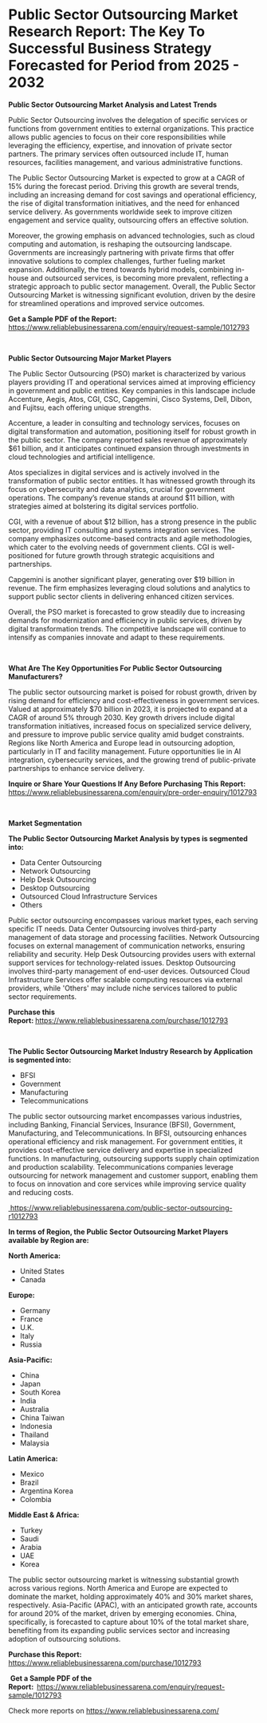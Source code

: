 <p><h1>Public Sector Outsourcing Market Research Report: The Key To Successful Business Strategy Forecasted for Period from 2025 - 2032</h1></p><p><strong>Public Sector Outsourcing Market Analysis and Latest Trends</strong></p>
<p><p>Public Sector Outsourcing involves the delegation of specific services or functions from government entities to external organizations. This practice allows public agencies to focus on their core responsibilities while leveraging the efficiency, expertise, and innovation of private sector partners. The primary services often outsourced include IT, human resources, facilities management, and various administrative functions.</p><p>The Public Sector Outsourcing Market is expected to grow at a CAGR of 15% during the forecast period. Driving this growth are several trends, including an increasing demand for cost savings and operational efficiency, the rise of digital transformation initiatives, and the need for enhanced service delivery. As governments worldwide seek to improve citizen engagement and service quality, outsourcing offers an effective solution. </p><p>Moreover, the growing emphasis on advanced technologies, such as cloud computing and automation, is reshaping the outsourcing landscape. Governments are increasingly partnering with private firms that offer innovative solutions to complex challenges, further fueling market expansion. Additionally, the trend towards hybrid models, combining in-house and outsourced services, is becoming more prevalent, reflecting a strategic approach to public sector management. Overall, the Public Sector Outsourcing Market is witnessing significant evolution, driven by the desire for streamlined operations and improved service outcomes.</p></p>
<p><strong>Get a Sample PDF of the Report:&nbsp;</strong> <a href="https://www.reliablebusinessarena.com/enquiry/request-sample/1012793?utm_campaign=2248&utm_medium=2&utm_source=Github&utm_content=ia&utm_term=05032025&utm_id=public-sector-outsourcing">https://www.reliablebusinessarena.com/enquiry/request-sample/1012793</a></p>
<p>&nbsp;</p>
<p><strong>Public Sector Outsourcing Major Market Players</strong></p>
<p><p>The Public Sector Outsourcing (PSO) market is characterized by various players providing IT and operational services aimed at improving efficiency in government and public entities. Key companies in this landscape include Accenture, Aegis, Atos, CGI, CSC, Capgemini, Cisco Systems, Dell, Dibon, and Fujitsu, each offering unique strengths.</p><p>Accenture, a leader in consulting and technology services, focuses on digital transformation and automation, positioning itself for robust growth in the public sector. The company reported sales revenue of approximately $61 billion, and it anticipates continued expansion through investments in cloud technologies and artificial intelligence.</p><p>Atos specializes in digital services and is actively involved in the transformation of public sector entities. It has witnessed growth through its focus on cybersecurity and data analytics, crucial for government operations. The company’s revenue stands at around $11 billion, with strategies aimed at bolstering its digital services portfolio.</p><p>CGI, with a revenue of about $12 billion, has a strong presence in the public sector, providing IT consulting and systems integration services. The company emphasizes outcome-based contracts and agile methodologies, which cater to the evolving needs of government clients. CGI is well-positioned for future growth through strategic acquisitions and partnerships.</p><p>Capgemini is another significant player, generating over $19 billion in revenue. The firm emphasizes leveraging cloud solutions and analytics to support public sector clients in delivering enhanced citizen services. </p><p>Overall, the PSO market is forecasted to grow steadily due to increasing demands for modernization and efficiency in public services, driven by digital transformation trends. The competitive landscape will continue to intensify as companies innovate and adapt to these requirements.</p></p>
<p>&nbsp;</p>
<p><strong>What Are The Key Opportunities For Public Sector Outsourcing Manufacturers?</strong></p>
<p><p>The public sector outsourcing market is poised for robust growth, driven by rising demand for efficiency and cost-effectiveness in government services. Valued at approximately $70 billion in 2023, it is projected to expand at a CAGR of around 5% through 2030. Key growth drivers include digital transformation initiatives, increased focus on specialized service delivery, and pressure to improve public service quality amid budget constraints. Regions like North America and Europe lead in outsourcing adoption, particularly in IT and facility management. Future opportunities lie in AI integration, cybersecurity services, and the growing trend of public-private partnerships to enhance service delivery.</p></p>
<p><strong>Inquire or Share Your Questions If Any Before Purchasing This Report:</strong> <a href="https://www.reliablebusinessarena.com/enquiry/pre-order-enquiry/1012793?utm_campaign=2248&utm_medium=2&utm_source=Github&utm_content=ia&utm_term=05032025&utm_id=public-sector-outsourcing">https://www.reliablebusinessarena.com/enquiry/pre-order-enquiry/1012793</a></p>
<p>&nbsp;</p>
<p><strong>Market Segmentation</strong></p>
<p><strong>The Public Sector Outsourcing Market Analysis by types is segmented into:</strong></p>
<p><ul><li>Data Center Outsourcing</li><li>Network Outsourcing</li><li>Help Desk Outsourcing</li><li>Desktop Outsourcing</li><li>Outsourced Cloud Infrastructure Services</li><li>Others</li></ul></p>
<p><p>Public sector outsourcing encompasses various market types, each serving specific IT needs. Data Center Outsourcing involves third-party management of data storage and processing facilities. Network Outsourcing focuses on external management of communication networks, ensuring reliability and security. Help Desk Outsourcing provides users with external support services for technology-related issues. Desktop Outsourcing involves third-party management of end-user devices. Outsourced Cloud Infrastructure Services offer scalable computing resources via external providers, while 'Others' may include niche services tailored to public sector requirements.</p></p>
<p><strong>Purchase this Report:&nbsp;</strong><a href="https://www.reliablebusinessarena.com/purchase/1012793?utm_campaign=2248&utm_medium=2&utm_source=Github&utm_content=ia&utm_term=05032025&utm_id=public-sector-outsourcing">https://www.reliablebusinessarena.com/purchase/1012793</a></p>
<p>&nbsp;</p>
<p><strong>The Public Sector Outsourcing Market Industry Research by Application is segmented into:</strong></p>
<p><ul><li>BFSI</li><li>Government</li><li>Manufacturing</li><li>Telecommunications</li></ul></p>
<p><p>The public sector outsourcing market encompasses various industries, including Banking, Financial Services, Insurance (BFSI), Government, Manufacturing, and Telecommunications. In BFSI, outsourcing enhances operational efficiency and risk management. For government entities, it provides cost-effective service delivery and expertise in specialized functions. In manufacturing, outsourcing supports supply chain optimization and production scalability. Telecommunications companies leverage outsourcing for network management and customer support, enabling them to focus on innovation and core services while improving service quality and reducing costs.</p></p>
<p><a href="https://www.reliablebusinessarena.com/public-sector-outsourcing-r1012793?utm_campaign=2248&utm_medium=2&utm_source=Github&utm_content=ia&utm_term=05032025&utm_id=public-sector-outsourcing">&nbsp;https://www.reliablebusinessarena.com/public-sector-outsourcing-r1012793</a></p>
<p><strong>In terms of Region, the Public Sector Outsourcing Market Players available by Region are:</strong></p>
<p>
    <p> <strong> North America: </strong>
        <ul>
            <li>United States</li>
            <li>Canada</li>
        </ul>
        </p> 
    <p> <strong> Europe: </strong>
        <ul>
            <li>Germany</li>
            <li>France</li>
            <li>U.K.</li>
            <li>Italy</li>
            <li>Russia</li>
        </ul>
        </p> 
    <p> <strong> Asia-Pacific: </strong>
        <ul>
            <li>China</li>
            <li>Japan</li>
            <li>South Korea</li>
            <li>India</li>
            <li>Australia</li>
            <li>China Taiwan</li>
            <li>Indonesia</li>
            <li>Thailand</li>
            <li>Malaysia</li>
        </ul>
        </p> 
    <p> <strong> Latin America: </strong>
        <ul>
            <li>Mexico</li>
            <li>Brazil</li>
            <li>Argentina Korea</li>
            <li>Colombia</li>
        </ul>
        </p> 
    <p> <strong> Middle East & Africa: </strong>
        <ul>
            <li>Turkey</li>
            <li>Saudi</li>
            <li>Arabia</li>
            <li>UAE</li>
            <li>Korea</li>
        </ul>
    </p>
    </p>
<p><p>The public sector outsourcing market is witnessing substantial growth across various regions. North America and Europe are expected to dominate the market, holding approximately 40% and 30% market shares, respectively. Asia-Pacific (APAC), with an anticipated growth rate, accounts for around 20% of the market, driven by emerging economies. China, specifically, is forecasted to capture about 10% of the total market share, benefiting from its expanding public services sector and increasing adoption of outsourcing solutions.</p></p>
<p><strong>Purchase this Report: </strong><a href="https://www.reliablebusinessarena.com/purchase/1012793?utm_campaign=2248&utm_medium=2&utm_source=Github&utm_content=ia&utm_term=05032025&utm_id=public-sector-outsourcing">https://www.reliablebusinessarena.com/purchase/1012793</a></p>
<p>&nbsp;<strong>Get a Sample PDF of the Report:&nbsp;&nbsp;</strong><a href="https://www.reliablebusinessarena.com/enquiry/request-sample/1012793?utm_campaign=2248&utm_medium=2&utm_source=Github&utm_content=ia&utm_term=05032025&utm_id=public-sector-outsourcing">https://www.reliablebusinessarena.com/enquiry/request-sample/1012793</a></p>
<p><strong></strong></p>
<p>Check more reports on <a href="https://www.reliablebusinessarena.com/?utm_campaign=2248&utm_medium=2&utm_source=Github&utm_content=ia&utm_term=05032025&utm_id=public-sector-outsourcing">https://www.reliablebusinessarena.com/</a></p>